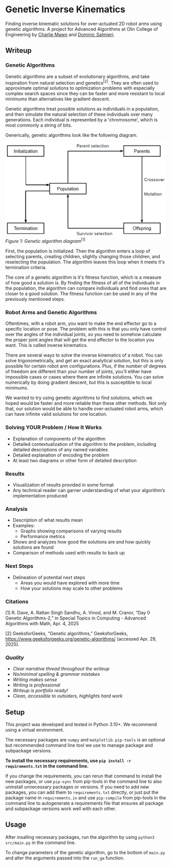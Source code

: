 # Genetic Inverse Kinematics
Finding inverse kinematic solutions for over-actuated 2D robot arms using genetic algorithms. A project for Advanced Algorithms at Olin College of Engineering by [Charlie Mawn](https://github.com/c-mawn) and [Dominic Salmieri](https://github.com/joloujo).

## Writeup

### Genetic Algorithms
<!-- Introduce the algorithm(s) you are exploring and the background -->
Genetic algorithms are a subset of evolutionary algorithms, and take inspiration from natural selection and genetics<sup>[2]</sup>. They are often used to approximate optimal solutions to optimization problems with especially complex search spaces since they can be faster and more resistant to local minimums than alternatives like gradient descent.

Genetic algorithms treat possible solutions as individuals in a population, and then simulate the natural selection of these individuals over many generations. Each individual is represented by a 'chromosome', which is most commonly a string of bits.

Generically, genetic algorithms look like the following diagram. 

![Genetic algorithm diagram](media/GA_diagram.png)
*Figure 1: Genetic algorithm diagram<sup>[1]</sup>* 
<!-- TODO: Needs citation -->

First, the population is initialized. Then the algorithm enters a loop of selecting parents, creating children, slightly changing those children, and reselecting the population. The algorithm leaves this loop when it meets it's termination criteria.

The core of a genetic algorithm is it's fitness function, which is a measure of how good a solution is. By finding the fitness of all of the individuals in the population, the algorithm can compare individuals and find ones that are closer to a good solution. The fitness function can be used in any of the previously mentioned steps.

<!-- Introduce the context you are exploring your algorithm in -->

### Robot Arms and Genetic Algorithms

Oftentimes, with a robot arm, you want to make the end effector go to a specific location or pose. The problem with this is that you only have control over the angles of the individual joints, so you need to somehow calculate the proper joint angles that will get the end effector to the location you want. This is called inverse kinematics.

There are several ways to solve the inverse kinematics of a robot. You can solve trigonometrically, and get an exact analytical solution, but this is only possible for certain robot arm configurations. Plus, if the number of degrees of freedom are different than your number of joints, you'll either have impossible cases or cases where there are infinite solutions. You can solve numerically by doing gradient descent, but this is susceptible to local minimums. 

We wanted to try using genetic algorithms to find solutions, which we hoped would be faster and more reliable than these other methods. Not only that, our solution would be able to handle over-actuated robot arms, which can have infinite valid solutions for one location.


### Solving YOUR Problem / How It Works
- Explanation of components of the algorithm
- Detailed contextualization of the algorithm to the problem, including detailed descriptions of any named variables
- Detailed explanation of encoding the problem
- At least two diagrams or other form of detailed description

### Results 
- Visualization of results provided in some format
- Any technical reader can garner understanding of what your algorithm’s implementation produced

### Analysis
- Description of what results mean
- Examples:
  - Graphs showing comparisons of varying results
  - Performance metrics
- Shows and analyzes how good the solutions are and how quickly solutions are found
- Comparison of methods used with results to back up

### Next Steps
- Delineation of potential next steps
  - Areas you would have explored with more time
  - How your solutions may scale to other problems

### Citations
<!-- Bibliography contains at least 5 sources total cited in any official format; just be consistent (use IEEE if you cannot think of any) -->
<!-- In-line citations matching selected official format style -->
[1] R. Dave, A. Rattan Singh Sandhu, A. Vinod, and M. Cranor, “Day 0 Genetic Algorithms-2,” in Special Topics in Computing - Advanced Algorithms with Math, Apr. 4, 2025 

[2] GeeksforGeeks, “Genetic algorithms,” GeeksforGeeks, https://www.geeksforgeeks.org/genetic-algorithms/ (accessed Apr. 29, 2025). 

### *Quality*
- *Clear narrative thread throughout the writeup*
- *No/minimal spelling & grammar mistakes*
- *Writing makes sense*
- *Writing is professional*
- *Writeup is portfolio ready!*
- *Clean, accessible to outsiders, highlights hard work*

## Setup

This project was developed and tested in Python 3.10+. We recommend using a virtual environment.

The necessary packages are `numpy` and `matplotlib`. `pip-tools` is an optional but recommended command line tool we use to manage package and subpackage versions.

**To install the necessary requirements, use `pip install -r requirements.txt` in the command line.**

If you change the requirements, you can rerun that command to install the new packages, or use `pip-sync` from pip-tools in the command line to also uninstall unnecessary packages or versions. If you need to add new packages, you can add them to `requirements.txt` directly, or just put the package name in `requirements.in` and use `pip-compile` from pip-tools in the command line to autogenerate a requirements file that ensures all package and subpackage versions work well with each other.

## Usage

After insalling necessary packages, run the algorithm by using `python3 src/main.py` in the command line. 

To change parameters of the genetic algorithm, go to the bottom of `main.py` and alter the arguments passed into the `run_ga` function. 
